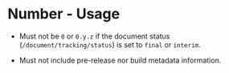 # Number - Usage

* Must not be `0` or `0.y.z` if the document
  status (`/document/tracking/status`) is set to `final` or `interim`.

* Must not include pre-release nor build metadata information.
